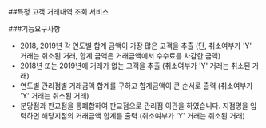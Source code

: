 ##특정 고객 거래내역 조회 서비스

###기능요구사항
* 2018, 2019년 각 연도별 합계 금액이 가장 많은 고객을 추출 (단, 취소여부가 'Y' 거래는 취소된 거래, 합계 금액은 거래금액에서 수수료를 차감한 금액)
* 2018년 또는 2019년에 거래가 없는 고객을 추출 (취소여부가 'Y' 거래는 취소된 거래)
* 연도별 관리점별 거래금액 합계를 구하고 합계금액이 큰 순서로 출력 (취소여부가 'Y' 거래는 취소된 거래)
* 분당점과 판교점을 통폐합하여 판교점으로 관리점 이관을 하였습니다. 지점명을 입력하면 해당지점의 거래금액 합계를 출력 (취소여부가 'Y' 거래는 취소된 거래)
